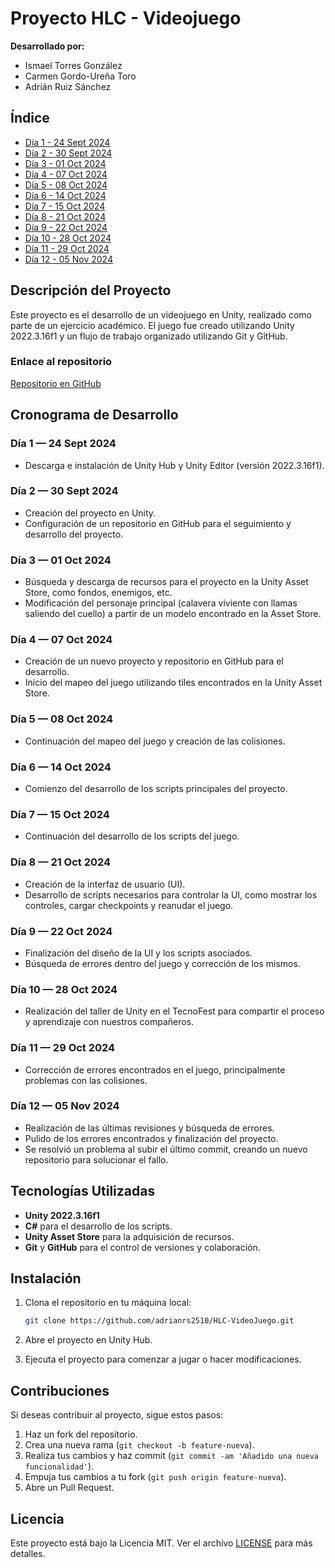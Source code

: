 # Proyecto HLC - Videojuego

**Desarrollado por:**
- Ismael Torres González
- Carmen Gordo-Ureña Toro
- Adrián Ruiz Sánchez

## Índice

- [Día 1 - 24 Sept 2024](#día-1-24-sept-2024)
- [Día 2 - 30 Sept 2024](#día-2-30-sept-2024)
- [Día 3 - 01 Oct 2024](#día-3-01-oct-2024)
- [Día 4 - 07 Oct 2024](#día-4-07-oct-2024)
- [Día 5 - 08 Oct 2024](#día-5-08-oct-2024)
- [Día 6 - 14 Oct 2024](#día-6-14-oct-2024)
- [Día 7 - 15 Oct 2024](#día-7-15-oct-2024)
- [Día 8 - 21 Oct 2024](#día-8-21-oct-2024)
- [Día 9 - 22 Oct 2024](#día-9-22-oct-2024)
- [Día 10 - 28 Oct 2024](#día-10-28-oct-2024)
- [Día 11 - 29 Oct 2024](#día-11-29-oct-2024)
- [Día 12 - 05 Nov 2024](#día-12-05-nov-2024)

## Descripción del Proyecto

Este proyecto es el desarrollo de un videojuego en Unity, realizado como parte de un ejercicio académico. El juego fue creado utilizando Unity 2022.3.16f1 y un flujo de trabajo organizado utilizando Git y GitHub.

### Enlace al repositorio

[Repositorio en GitHub](https://github.com/adrianrs2510/HLC-VideoJuego)

## Cronograma de Desarrollo

### Día 1 — 24 Sept 2024
- Descarga e instalación de Unity Hub y Unity Editor (versión 2022.3.16f1).

### Día 2 — 30 Sept 2024
- Creación del proyecto en Unity.
- Configuración de un repositorio en GitHub para el seguimiento y desarrollo del proyecto.

### Día 3 — 01 Oct 2024
- Búsqueda y descarga de recursos para el proyecto en la Unity Asset Store, como fondos, enemigos, etc.
- Modificación del personaje principal (calavera viviente con llamas saliendo del cuello) a partir de un modelo encontrado en la Asset Store.

### Día 4 — 07 Oct 2024
- Creación de un nuevo proyecto y repositorio en GitHub para el desarrollo.
- Inicio del mapeo del juego utilizando tiles encontrados en la Unity Asset Store.

### Día 5 — 08 Oct 2024
- Continuación del mapeo del juego y creación de las colisiones.

### Día 6 — 14 Oct 2024
- Comienzo del desarrollo de los scripts principales del proyecto.

### Día 7 — 15 Oct 2024
- Continuación del desarrollo de los scripts del juego.

### Día 8 — 21 Oct 2024
- Creación de la interfaz de usuario (UI).
- Desarrollo de scripts necesarios para controlar la UI, como mostrar los controles, cargar checkpoints y reanudar el juego.

### Día 9 — 22 Oct 2024
- Finalización del diseño de la UI y los scripts asociados.
- Búsqueda de errores dentro del juego y corrección de los mismos.

### Día 10 — 28 Oct 2024
- Realización del taller de Unity en el TecnoFest para compartir el proceso y aprendizaje con nuestros compañeros.

### Día 11 — 29 Oct 2024
- Corrección de errores encontrados en el juego, principalmente problemas con las colisiones.

### Día 12 — 05 Nov 2024
- Realización de las últimas revisiones y búsqueda de errores.
- Pulido de los errores encontrados y finalización del proyecto.
- Se resolvió un problema al subir el último commit, creando un nuevo repositorio para solucionar el fallo.

## Tecnologías Utilizadas
- **Unity 2022.3.16f1**
- **C#** para el desarrollo de los scripts.
- **Unity Asset Store** para la adquisición de recursos.
- **Git** y **GitHub** para el control de versiones y colaboración.

## Instalación

1. Clona el repositorio en tu máquina local:
    ```bash
    git clone https://github.com/adrianrs2510/HLC-VideoJuego.git
    ```

2. Abre el proyecto en Unity Hub.

3. Ejecuta el proyecto para comenzar a jugar o hacer modificaciones.

## Contribuciones

Si deseas contribuir al proyecto, sigue estos pasos:

1. Haz un fork del repositorio.
2. Crea una nueva rama (`git checkout -b feature-nueva`).
3. Realiza tus cambios y haz commit (`git commit -am 'Añadido una nueva funcionalidad'`).
4. Empuja tus cambios a tu fork (`git push origin feature-nueva`).
5. Abre un Pull Request.

## Licencia

Este proyecto está bajo la Licencia MIT. Ver el archivo [LICENSE](LICENSE) para más detalles.

